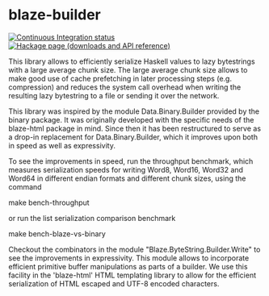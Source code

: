 blaze-builder
=============

[![Continuous Integration status][status-png]][status]
[![Hackage page (downloads and API reference)][hackage-png]][hackage]

This library allows to efficiently serialize Haskell values to lazy bytestrings
with a large average chunk size. The large average chunk size allows to make
good use of cache prefetching in later processing steps (e.g. compression) and
reduces the system call overhead when writing the resulting lazy bytestring to a
file or sending it over the network.

This library was inspired by the module Data.Binary.Builder provided by the
binary package. It was originally developed with the specific needs of the
blaze-html package in mind. Since then it has been restructured to serve as a
drop-in replacement for Data.Binary.Builder, which it improves upon both in
speed as well as expressivity.

To see the improvements in speed, run the throughput benchmark, which measures
serialization speeds for writing Word8, Word16, Word32 and Word64 in different
endian formats and different chunk sizes, using the command

  make bench-throughput

or run the list serialization comparison benchmark

  make bench-blaze-vs-binary

Checkout the combinators in the module "Blaze.ByteString.Builder.Write" to see
the improvements in expressivity. This module allows to incorporate efficient
primitive buffer manipulations as parts of a builder. We use this facility
in the 'blaze-html' HTML templating library to allow for the efficient
serialization of HTML escaped and UTF-8 encoded characters.

 [status-png]: https://api.travis-ci.org/lpsmith/blaze-builder.svg
 [status]: http://travis-ci.org/lpsmith/blaze-builder?branch=master
 [hackage-png]: http://img.shields.io/hackage/v/blaze-builder.svg
 [hackage]: http://hackage.haskell.org/package/blaze-builder
